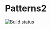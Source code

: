# Patterns2
[![Build status](https://ci.appveyor.com/api/projects/status/bt635xyahf5ni8ky?svg=true)](https://ci.appveyor.com/project/kira9112/patterns2)
